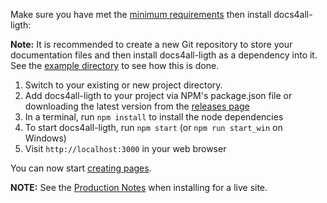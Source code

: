 <!-- 

layout : post
title : ¿How to install podcastjs?
description : Just open a shell and execute.
category : ai
tags : series, fiction
comments : true 
author : Rich Dotcom
thumbnail_image_url: images/img_3.jpg
datetime_str: 24 September 2017
datetime : 2017-08-24
duration: 0:30:20
sound_url: http://www.largesound.com/ashborytour/sound/AshboryBYU.mp3

-->

Make sure you have met the [minimum requirements](%base_url%/install/requirements) then install docs4all-ligth:

**Note:** It is recommended to create a new Git repository to store your documentation files and then install docs4all-ligth as a dependency into it. See the [example directory](https://github.com/docs4all/docs4all-ligth/tree/master/example) to see how this is done.

1. Switch to your existing or new project directory.
2. Add docs4all-ligth to your project via NPM's package.json file or downloading the latest version from the [releases page](https://github.com/docs4all/docs4all-ligth/releases)
3. In a terminal, run `npm install` to install the node dependencies
4. To start docs4all-ligth, run `npm start` (or `npm run start_win` on Windows)
5. Visit `http://localhost:3000` in your web browser

You can now start [creating pages](%base_url%/usage/creating-pages).

**NOTE:** See the [Production Notes](%base_url%/install/production-notes) when installing for a live site.
